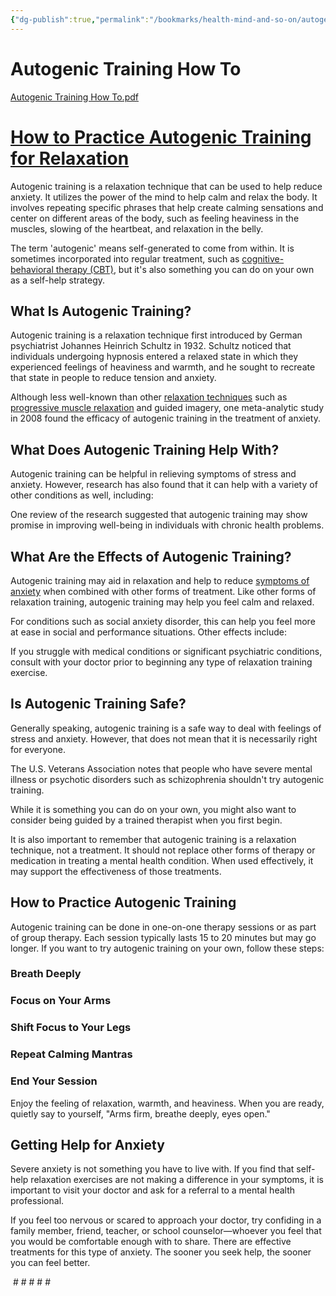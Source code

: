 ```yaml
---
{"dg-publish":true,"permalink":"/bookmarks/health-mind-and-so-on/autogenic-training-how-to/","tags":["body","mind","pdf","scientific"]}
---
```



# Autogenic Training How To

[Autogenic Training How To.pdf](IMG-20241106232519648.pdf)

# [How to Practice Autogenic Training for Relaxation](https://www.verywellmind.com/how-to-practice-autogenic-training-for-relaxation-3024387)

Autogenic training is a relaxation technique that can be used to help reduce anxiety. It utilizes the power of the mind to help calm and relax the body. It involves repeating specific phrases that help create calming sensations and center on different areas of the body, such as feeling heaviness in the muscles, slowing of the heartbeat, and relaxation in the belly.

The term 'autogenic' means self-generated to come from within. It is sometimes incorporated into regular treatment, such as [cognitive-behavioral therapy (CBT)](https://www.verywellmind.com/how-is-cbt-used-to-treat-sad-3024945), but it's also something you can do on your own as a self-help strategy.

## What Is Autogenic Training?

Autogenic training is a relaxation technique first introduced by German psychiatrist Johannes Heinrich Schultz in 1932.﻿﻿ Schultz noticed that individuals undergoing hypnosis entered a relaxed state in which they experienced feelings of heaviness and warmth, and he sought to recreate that state in people to reduce tension and anxiety.

Although less well-known than other [relaxation techniques](https://www.verywellmind.com/how-to-relax-physically-and-emotionally-3144472) such as [progressive muscle relaxation](https://www.verywellmind.com/how-do-i-practice-progressive-muscle-relaxation-3024400) and guided imagery, one meta-analytic study in 2008 found the efficacy of autogenic training in the treatment of anxiety.

## What Does Autogenic Training Help With?

Autogenic training can be helpful in relieving symptoms of stress and anxiety. However, research has also found that it can help with a variety of other conditions as well, including:

One review of the research suggested that autogenic training may show promise in improving well-being in individuals with chronic health problems.

## What Are the Effects of Autogenic Training?

Autogenic training may aid in relaxation and help to reduce [symptoms of anxiety](https://www.verywellmind.com/social-anxiety-disorder-symptoms-and-diagnosis-4157219) when combined with other forms of treatment. Like other forms of relaxation training, autogenic training may help you feel calm and relaxed.

For conditions such as social anxiety disorder, this can help you feel more at ease in social and performance situations. Other effects include:

If you struggle with medical conditions or significant psychiatric conditions, consult with your doctor prior to beginning any type of relaxation training exercise.

## Is Autogenic Training Safe?

Generally speaking, autogenic training is a safe way to deal with feelings of stress and anxiety. However, that does not mean that it is necessarily right for everyone.

The U.S. Veterans Association notes that people who have severe mental illness or psychotic disorders such as schizophrenia shouldn't try autogenic training.

While it is something you can do on your own, you might also want to consider being guided by a trained therapist when you first begin.

It is also important to remember that autogenic training is a relaxation technique, not a treatment. It should not replace other forms of therapy or medication in treating a mental health condition. When used effectively, it may support the effectiveness of those treatments.

## How to Practice Autogenic Training

Autogenic training can be done in one-on-one therapy sessions or as part of group therapy. Each session typically lasts 15 to 20 minutes but may go longer. If you want to try autogenic training on your own, follow these steps:

### Breath Deeply

### Focus on Your Arms

### Shift Focus to Your Legs

### Repeat Calming Mantras

### End Your Session

Enjoy the feeling of relaxation, warmth, and heaviness. When you are ready, quietly say to yourself, "Arms firm, breathe deeply, eyes open."

## Getting Help for Anxiety

Severe anxiety is not something you have to live with. If you find that self-help relaxation exercises are not making a difference in your symptoms, it is important to visit your doctor and ask for a referral to a mental health professional.

If you feel too nervous or scared to approach your doctor, try confiding in a family member, friend, teacher, or school counselor—whoever you feel that you would be comfortable enough with to share. There are effective treatments for this type of anxiety. The sooner you seek help, the sooner you can feel better.

​ #​ #​ #​ #​ #​
